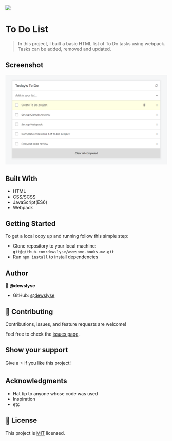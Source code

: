 ![](https://img.shields.io/badge/Microverse-blueviolet)

# To Do List

> In this project, I built a basic HTML list of To Do tasks using webpack. Tasks can be added, removed and updated.

## Screenshot

<img src="./screenshot.png">

## Built With

- HTML
- CSS/SCSS
- JavaScript(ES6)
- Webpack


## Getting Started

To get a local copy up and running follow this simple step:

- Clone repository to your local machine: `git@github.com:dewslyse/awesome-books-mv.git`
- Run `npm install` to install dependencies


## Author

👤 **@dewslyse**

- GitHub: [@dewslyse](https://github.com/dewslyse)


## 🤝 Contributing

Contributions, issues, and feature requests are welcome!

Feel free to check the [issues page](../../issues/).

## Show your support

Give a ⭐️ if you like this project!

## Acknowledgments

- Hat tip to anyone whose code was used
- Inspiration
- etc

## 📝 License

This project is [MIT](./LICENSE) licensed.
